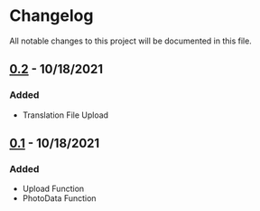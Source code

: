 # Changelog
All notable changes to this project will be documented in this file.

## [0.2] - 10/18/2021
### Added
- Translation File Upload

## [0.1] - 10/18/2021
### Added
- Upload Function
- PhotoData Function

[0.1]: https://github.com/subtosharki/fileglass.js/releases/tag/0.1
[0.2]: https://github.com/subtosharki/fileglass.js/releases/tag/0.2